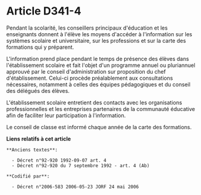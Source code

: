 # Article D341-4

Pendant la scolarité, les conseillers principaux d'éducation et les enseignants donnent à l'élève les moyens d'accéder à
l'information sur les systèmes scolaire et universitaire, sur les professions et sur la carte des formations qui y préparent.

L'information prend place pendant le temps de présence des élèves dans l'établissement scolaire et fait l'objet d'un
programme annuel ou pluriannuel approuvé par le conseil d'administration sur proposition du chef d'établissement. Celui-ci
procède préalablement aux consultations nécessaires, notamment à celles des équipes pédagogiques et du conseil des délégués
des élèves.

L'établissement scolaire entretient des contacts avec les organisations professionnelles et les entreprises partenaires de la
communauté éducative afin de faciliter leur participation à l'information.

Le conseil de classe est informé chaque année de la carte des formations.

**Liens relatifs à cet article**

	**Anciens textes**:

	  - Décret n°92-920 1992-09-07 art. 4
	  - Décret n°92-920 du 7 septembre 1992 - art. 4 (Ab)

	**Codifié par**:

	  - Décret n°2006-583 2006-05-23 JORF 24 mai 2006
